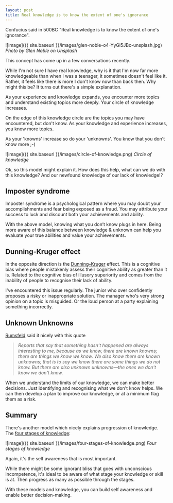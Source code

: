 ```yaml
---
layout: post
title: Real knowledge is to know the extent of one's ignorance
---
```


Confucius said in 500BC "Real knowledge is to know the extent of one's ignorance".

![image]({{ site.baseurl }}/images/glen-noble-o4-YyGi5JBc-unsplash.jpg)
_Photo by Glen Noble on Unsplash_

This concept has come up in a few conversations recently.

While I'm not sure I have real knowledge, why is it that I'm now far more knowledgeable than when I was a teenager, it sometimes doesn't feel like it. Rather, it feels like there is more I don't know now than back then. Why might this be? It turns out there's a simple explanation.

As your experience and knowledge expands, you encounter more topics and understand existing topics more deeply. Your circle of knowledge increases.

On the edge of this knowledge circle are the topics you may have encountered, but don't know. As your knowledge and experience increases, you know more topics.

As your 'knowns' increase so do your 'unknowns'. You know that you don't know more ;-)

![image]({{ site.baseurl }}/images/circle-of-knowledge.png)
_Circle of knowledge_

Ok, so this model might explain it. How does this help, what can we do with this knowledge? And our newfound knowledge of our lack of knowledge!?

## Imposter syndrome

Imposter syndrome is a psychological pattern where you may doubt your accomplishments and fear being exposed as a fraud. You may attribute your success to luck and discount both your achievements and ability.

With the above model, knowing what you don’t know plugs in here. Being more aware of this balance between knowledge & unknown can help you evaluate your true abilities and value your achievements.

## Dunning-Kruger effect

In the opposite direction is the [Dunning–Kruger](https://en.wikipedia.org/wiki/Dunning–Kruger_effect) effect. This is a cognitive bias where people mistakenly assess their cognitive ability as greater than it is. Related to the cognitive bias of illusory superiority and comes from the inability of people to recognise their lack of ability.

I've encountered this issue regularly. The junior who over confidently proposes a risky or inappropriate solution. The manager who's very strong opinion on a topic is misguided. Or the loud person at a party explaining something incorrectly.

## Unknown Unknowns

[Rumsfeld](https://en.wikipedia.org/wiki/There_are_known_knowns) said it nicely with this quote

> _Reports that say that something hasn't happened are always interesting to me, because as we know, there are known knowns; there are things we know we know. We also know there are known unknowns; that is to say we know there are some things we do not know. But there are also unknown unknowns—the ones we don't know we don't know._

When we understand the limits of our knowledge, we can make better decisions. Just identifying and recognising what we don't know helps. We can then develop a plan to improve our knowledge, or at a minimum flag them as a risk.

## Summary

There's another model which nicely explains progression of knowledge. The [four stages of knowledge](https://en.wikipedia.org/wiki/Four_stages_of_competence):

![image]({{ site.baseurl }}/images/four-stages-of-knowledge.png)
_Four stages of knowledge_

Again, it's the self awareness that is most important.

While there might be some ignorant bliss that goes with unconscious incompetence, it's ideal to be aware of what stage your knowledge or skill is at. Then progress as many as possible through the stages.

With these models and knowledge, you can build self awareness and enable better decision-making.
